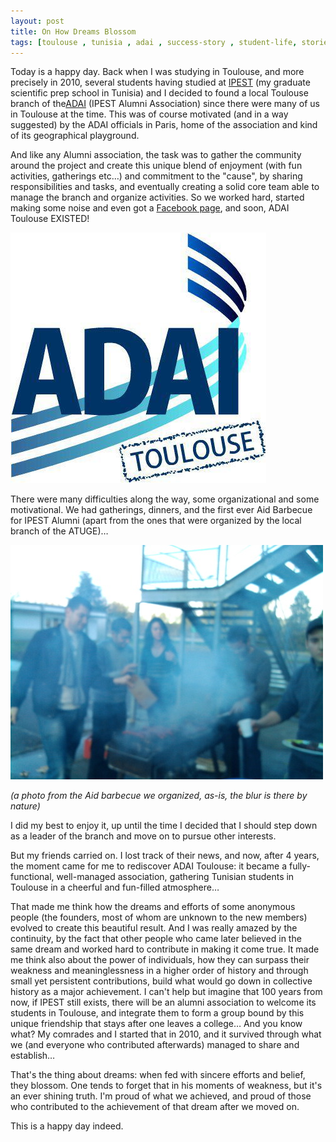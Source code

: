 ```yaml
---
layout: post
title: On How Dreams Blossom
tags: [toulouse , tunisia , adai , success-story , student-life, stories]
---
```

Today is a happy day. Back when I was studying in Toulouse, and more precisely in 2010, several students having studied at [IPEST](http://www.ipest.rnu.tn) (my graduate scientific prep school in Tunisia) and I decided to found a local Toulouse branch of the[ADAI](http://www.ipestien.org/) (IPEST Alumni Association) since there were many of us in Toulouse at the time. This was of course motivated (and in a way suggested) by the ADAI officials in Paris, home of the association and kind of its geographical playground.

And like any Alumni association, the task was to gather the community around the project and create this unique blend of enjoyment (with fun activities, gatherings etc…) and commitment to the "cause", by sharing responsibilities and tasks, and eventually creating a solid core team able to manage the branch and organize activities. So we worked hard, started making some noise and even got a [Facebook page](https://www.facebook.com/ADAI.Toulouse), and soon, ADAI Toulouse EXISTED!

![](/assets/img/Dreams/adai_toulouse.jpg)

There were many difficulties along the way, some organizational and some motivational. We had gatherings, dinners, and the first ever Aid Barbecue for IPEST Alumni (apart from the ones that were organized by the local branch of the ATUGE)…

![](/assets/img/Dreams/barbecue.jpg)

_(a photo from the Aid barbecue we organized, as-is, the blur is there by nature)_

I did my best to enjoy it, up until the time I decided that I should step down as a leader of the branch and move on to pursue other interests.

But my friends carried on. I lost track of their news, and now, after 4 years, the moment came for me to rediscover ADAI Toulouse: it became a fully-functional, well-managed association, gathering Tunisian students in Toulouse in a cheerful and fun-filled atmosphere…

That made me think how the dreams and efforts of some anonymous people (the founders, most of whom are unknown to the new members) evolved to create this beautiful result. And I was really amazed by the continuity, by the fact that other people who came later believed in the same dream and worked hard to contribute in making it come true. It made me think also about the power of individuals, how they can surpass their weakness and meaninglessness in a higher order of history and through small yet persistent contributions, build what would go down in collective history as a major achievement. I can't help but imagine that 100 years from now, if IPEST still exists, there will be an alumni association to welcome its students in Toulouse, and integrate them to form a group bound by this unique friendship that stays after one leaves a college… And you know what? My comrades and I started that in 2010, and it survived through what we (and everyone who contributed afterwards) managed to share and establish…

That's the thing about dreams: when fed with sincere efforts and belief, they blossom. One tends to forget that in his moments of weakness, but it's an ever shining truth. I'm proud of what we achieved, and proud of those who contributed to the achievement of that dream after we moved on.

This is a happy day indeed.

